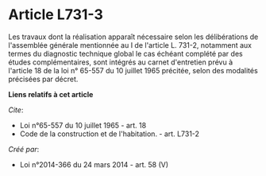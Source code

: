 # Article L731-3

Les travaux dont la réalisation apparaît nécessaire selon les délibérations de l'assemblée générale mentionnée au I de
l'article L. 731-2, notamment aux termes du diagnostic technique global le cas échéant complété par des études
complémentaires, sont intégrés au carnet d'entretien prévu à l'article 18 de la loi n° 65-557 du 10 juillet 1965 précitée,
selon des modalités précisées par décret.

**Liens relatifs à cet article**

_Cite_:

  - Loi n°65-557 du 10 juillet 1965 - art. 18
  - Code de la construction et de l'habitation. - art. L731-2

_Créé par_:

  - Loi n°2014-366 du 24 mars 2014 - art. 58 (V)
